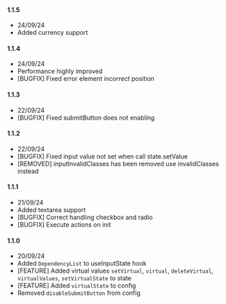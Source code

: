 #### 1.1.5

-   24/09/24
-   Added currency support

#### 1.1.4

-   24/09/24
-   Performance highly improved
-   [BUGFIX] Fixed error element incorrect position

#### 1.1.3

-   22/09/24
-   [BUGFIX] Fixed submitButton does not enabling

#### 1.1.2

-   22/09/24
-   [BUGFIX] Fixed input value not set when call state.setValue
-   [REMOVED] inputInvalidClasses has been removed use invalidClasses instead

#### 1.1.1

-   21/09/24
-   Added textarea support
-   [BUGFIX] Correct handling checkbox and radio
-   [BUGFIX] Execute actions on init

#### 1.1.0

-   20/09/24
-   Added `DependencyList` to useInputState hook
-   [FEATURE] Added virtual values `setVirtual`, `virtual`, `deleteVirtual`, `virtualValues`, `setVirtualState` to state
-   [FEATURE] Added `virtualState` to config
-   Removed `disableSubmitButton` from config

